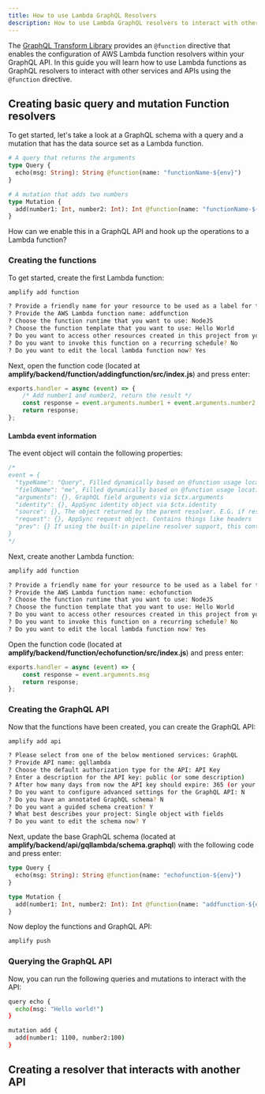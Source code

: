 ```yaml
---
title: How to use Lambda GraphQL Resolvers
description: How to use Lambda GraphQL resolvers to interact with other services
---
```


The [GraphQL Transform Library](~/cli/graphql-transformer/directives.md) provides an `@function` directive that enables the configuration of AWS Lambda function resolvers within your GraphQL API. In this guide you will learn how to use Lambda functions as GraphQL resolvers to interact with other services and APIs using the `@function` directive.

## Creating basic query and mutation Function resolvers 

To get started, let's take a look at a GraphQL schema with a query and a mutation that has the data source set as a Lambda function.

```graphql
# A query that returns the arguments
type Query {
  echo(msg: String): String @function(name: "functionName-${env}")
}

# A mutation that adds two numbers
type Mutation {
  add(number1: Int, number2: Int): Int @function(name: "functionName-${env}")
}
```

How can we enable this in a GraphQL API and hook up the operations to a Lambda function?

### Creating the functions

To get started, create the first Lambda function:

```sh
amplify add function

? Provide a friendly name for your resource to be used as a label for this category in the project: addingfunction
? Provide the AWS Lambda function name: addfunction
? Choose the function runtime that you want to use: NodeJS
? Choose the function template that you want to use: Hello World
? Do you want to access other resources created in this project from your Lambda function? No
? Do you want to invoke this function on a recurring schedule? No
? Do you want to edit the local lambda function now? Yes
```

Next, open the function code (located at __amplify/backend/function/addingfunction/src/index.js__) and press enter:

```js
exports.handler = async (event) => {
    /* Add number1 and number2, return the result */
    const response = event.arguments.number1 + event.arguments.number2
    return response;
};
```

#### Lambda event information

The event object will contain the following properties:

```js
/*
event = {
  "typeName": "Query", Filled dynamically based on @function usage location
  "fieldName": "me", Filled dynamically based on @function usage location
  "arguments": {}, GraphQL field arguments via $ctx.arguments
  "identity": {}, AppSync identity object via $ctx.identity
  "source": {}, The object returned by the parent resolver. E.G. if resolving field 'Post.comments', the source is the Post object
  "request": {}, AppSync request object. Contains things like headers
  "prev": {} If using the built-in pipeline resolver support, this contains the object returned by the previous function.
}
*/
```

Next, create another Lambda function:

```sh
amplify add function

? Provide a friendly name for your resource to be used as a label for this category in the project: addingfunction
? Provide the AWS Lambda function name: echofunction
? Choose the function runtime that you want to use: NodeJS
? Choose the function template that you want to use: Hello World
? Do you want to access other resources created in this project from your Lambda function? No
? Do you want to invoke this function on a recurring schedule? No
? Do you want to edit the local lambda function now? Yes
```

Open the function code (located at __amplify/backend/function/echofunction/src/index.js__) and press enter:

```js
exports.handler = async (event) => {
    const response = event.arguments.msg
    return response;
};
```

### Creating the GraphQL API

Now that the functions have been created, you can create the GraphQL API:

```sh
amplify add api

? Please select from one of the below mentioned services: GraphQL
? Provide API name: gqllambda
? Choose the default authorization type for the API: API Key
? Enter a description for the API key: public (or some description)
? After how many days from now the API key should expire: 365 (or your preferred expiration)
? Do you want to configure advanced settings for the GraphQL API: N
? Do you have an annotated GraphQL schema? N
? Do you want a guided schema creation? Y
? What best describes your project: Single object with fields
? Do you want to edit the schema now? Y
```

Next, update the base GraphQL schema (located at __amplify/backend/api/gqllambda/schema.graphql__) with the following code and press enter:

```graphql
type Query {
  echo(msg: String): String @function(name: "echofunction-${env}")
}

type Mutation {
  add(number1: Int, number2: Int): Int @function(name: "addfunction-${env}")
}
```

Now deploy the functions and GraphQL API:

```sh
amplify push
```

### Querying the GraphQL API

Now, you can run the following queries and mutations to interact with the API:

```sh
query echo {
  echo(msg: "Hello world!")
}

mutation add {
  add(number1: 1100, number2:100)
}
```

## Creating a resolver that interacts with another API